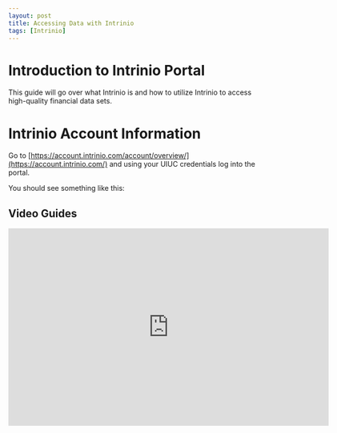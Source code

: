 ```yaml
---
layout: post
title: Accessing Data with Intrinio
tags: [Intrinio]
---
```


# Introduction to Intrinio Portal

This guide will go over what Intrinio is and how to utilize Intrinio to access high-quality financial data sets.




# Intrinio Account Information

Go to [https://account.intrinio.com/account/overview/](https://account.intrinio.com/) and using your UIUC credentials log into the portal.

You should see something like this:



## Video Guides 

<iframe id="kmsembed-1_jovcwe6n" width="640" height="394" src="https://mediaspace.illinois.edu/embed/secure/iframe/entryId/1_jovcwe6n/uiConfId/26883701" class="kmsembed" allowfullscreen webkitallowfullscreen mozAllowFullScreen allow="autoplay *; fullscreen *; encrypted-media *" sandbox="allow-forms allow-same-origin allow-scripts allow-top-navigation allow-pointer-lock allow-popups allow-modals allow-orientation-lock allow-popups-to-escape-sandbox allow-presentation allow-top-navigation-by-user-activation" frameborder="0" title="Kaltura Player"></iframe>

